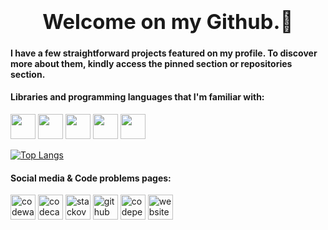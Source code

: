 ### <center><h1> Welcome on my Github.👋</h1></center>


<h4>I have a few straightforward projects featured on my profile. To discover more about them, kindly access the pinned section or repositories section.</h4> 

<h4> Libraries and programming languages that I'm familiar with: </h4> 
<p align="left">

<img src="https://seeklogo.com/images/H/html5-without-wordmark-color-logo-14D252D878-seeklogo.com.png" width="40" height="40"/>
<img src="https://seeklogo.com/images/C/css-3-logo-023C1A7171-seeklogo.com.png" width="40" height="40"/>
<img src="https://seeklogo.com/images/J/javascript-logo-8892AEFCAC-seeklogo.com.png" width="40" height="40"/>
<img src="https://seeklogo.com/images/P/python-logo-A32636CAA3-seeklogo.com.png" width="40" height="40"/>
<img src="https://seeklogo.com/images/R/react-logo-7B3CE81517-seeklogo.com.png" width="40" height="40"/>



  
[![Top Langs](https://github-readme-stats.vercel.app/api/top-langs/?username=NeverPlayFair)](https://github.com/anuraghazra/github-readme-stats)
<h4> Social media & Code problems pages: </h4> 

[<img src='https://cdn4.iconfinder.com/data/icons/logos-brands-5/24/codewars-512.png' alt='codewars' height='40'>](https://www.codewars.com/users/NeverPlayFair) [<img src='https://cdn4.iconfinder.com/data/icons/logos-brands-5/24/freecodecamp-512.png' alt='codecamp' height='40'>](https://www.freecodecamp.org/NeverPlayFair) [<img src='https://cdn.jsdelivr.net/npm/simple-icons@3.0.1/icons/stackoverflow.svg' alt='stackoverflow' height='40'>](https://stackoverflow.com/users/18978872/neverplayfair) [<img src='https://cdn.jsdelivr.net/npm/simple-icons@3.0.1/icons/github.svg' alt='github' height='40'>](https://github.com/NeverPlayFair)  [<img src='https://cdn.jsdelivr.net/npm/simple-icons@3.0.1/icons/codepen.svg' alt='codepen' height='40'>](https://codepen.io/NeverPlayFair)   [<img src='https://cdn.jsdelivr.net/npm/simple-icons@3.0.1/icons/icloud.svg' alt='website' height='40'>](https://bartekx.infin.com.pl/)  






